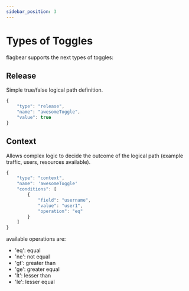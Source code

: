 ```yaml
---
sidebar_position: 3
---
```


# Types of Toggles

flagbear supports the next types of toggles:

## Release

Simple true/false logical path definition.

```js
{
    "type": "release",
    "name": "awesomeToggle",
    "value": true
}
```

## Context

Allows complex logic to decide the outcome of the logical path (example traffic, users, resources available).

```js
{
    "type": "context",
    "name": 'awesomeToggle'
    "conditions": [
        {
            "field": "username",
            "value": "user1",
            "operation": "eq"
        }
    ]
}
```

available operations are:

* 'eq': equal
* 'ne': not equal
* 'gt': greater than
* 'ge': greater equal
* 'lt': lesser than
* 'le': lesser equal